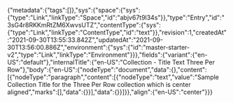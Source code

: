 {"metadata":{"tags":[]},"sys":{"space":{"sys":{"type":"Link","linkType":"Space","id":"abjv67t9l34s"}},"type":"Entry","id":"3sG4r8RKKmRtZM6XwvsUTZ","contentType":{"sys":{"type":"Link","linkType":"ContentType","id":"text"}},"revision":1,"createdAt":"2021-09-30T13:55:33.842Z","updatedAt":"2021-09-30T13:56:00.886Z","environment":{"sys":{"id":"master-starter-v2","type":"Link","linkType":"Environment"}}},"fields":{"variant":{"en-US":"default"},"internalTitle":{"en-US":"Collection - Title Text Three Per Row"},"body":{"en-US":{"nodeType":"document","data":{},"content":[{"nodeType":"paragraph","content":[{"nodeType":"text","value":"Sample Collection Title for the Three Per Row collection which is center aligned","marks":[],"data":{}}],"data":{}}]}},"align":{"en-US":"center"}}}
